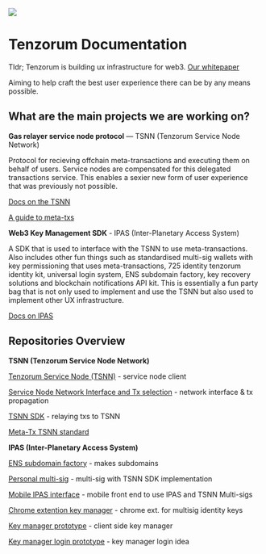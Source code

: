 ![](http://dogecon.fun/images/partydoge.jpeg)

# Tenzorum Documentation

Tldr; Tenzorum is building ux infrastructure for web3. [Our whitepaper](https://github.com/Tenzorum/whitepaper-draft1/blob/master/Tenzorum%20Project%20Whitepaper%20Draft%201.pdf)

Aiming to help craft the best user experience there can be by any means possible.

## What are the main projects we are working on?

**Gas relayer service node protocol** — TSNN (Tenzorum Service Node Network)

Protocol for recieving offchain meta-transactions and executing them on behalf of users. Service nodes are compensated for this delegated transactions service. This enables a sexier new form of user experience that was previously not possible.

[Docs on the TSNN](https://github.com/Tenzorum/.documentation/blob/master/TSNN.md)

[A guide to meta-txs](https://github.com/Tenzorum/.documentation/blob/master/meta-tx-guide.md)

**Web3 Key Management SDK** - IPAS (Inter-Planetary Access System)

A SDK that is used to interface with the TSNN to use meta-transactions. Also includes other fun things such as standardised multi-sig wallets with key permissioning that uses meta-transactions, 725 identity tenzorum identity kit, universal login system, ENS subdomain factory, key recovery solutions and blockchain notifications API kit. This is essentially a fun party bag that is not only used to implement and use the TSNN but also used to implement other UX infrastructure.

[Docs on IPAS](https://github.com/Tenzorum/.documentation/blob/master/IPAS.md)

## Repositories Overview

**TSNN (Tenzorum Service Node Network)**

[Tenzorum Service Node (TSNN)](https://github.com/Tenzorum/TSNN-Service-Node) - service node client

[Service Node Network Interface and Tx selection](https://github.com/Tenzorum/TSNN-network-interface) - network interface & tx propagation

[TSNN SDK](https://github.com/Tenzorum/TSNN-client-sdk) - relaying txs to TSNN

[Meta-Tx TSNN standard](https://github.com/Tenzorum/meta-transaction-format-share)

**IPAS (Inter-Planetary Access System)**

[ENS subdomain factory](https://github.com/Tenzorum/IPAS-ens-subdomain-factory) - makes subdomains

[Personal multi-sig](https://github.com/Tenzorum/IPAS-personal-wallet-contracts) - multi-sig with TSNN SDK implementation

[Mobile IPAS interface](https://github.com/Tenzorum/IPAS-mobile-portal) - mobile front end to use IPAS and TSNN Multi-sigs

[Chrome extention key manager](https://github.com/Tenzorum/IPAS-chrome_extension) - chrome ext. for multisig identity keys

[Key manager prototype](https://github.com/Tenzorum/IPAS-momentum-browser) - client side key manager

[Key manager login prototype](https://github.com/Tenzorum/IPAS-login-prototype) - key manager login idea

